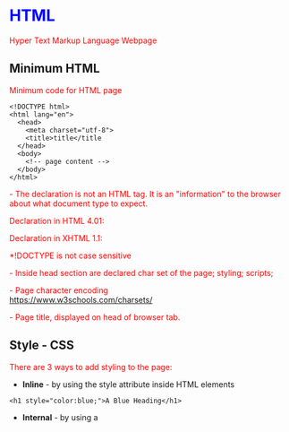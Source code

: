 # HTML
Hyper Text Markup Language Webpage

## Minimum HTML
Minimum code for HTML page

```
<!DOCTYPE html>
<html lang="en">
  <head>
    <meta charset="utf-8">
    <title>title</title
  </head>
  <body>
    <!-- page content -->
  </body>
</html>
```

**<!DOCTYPE html>** - The declaration is not an HTML tag. It is an "information" to the browser about what document type to expect.

Declaration in HTML 4.01:\
**<!DOCTYPE HTML PUBLIC "-//W3C//DTD HTML 4.01 Transitional//EN" "http://www.w3.org/TR/html4/loose.dtd">**

Declaration in XHTML 1.1:\
**<!DOCTYPE html PUBLIC "-//W3C//DTD XHTML 1.1//EN" "http://www.w3.org/TR/xhtml11/DTD/xhtml11.dtd">**

*!DOCTYPE is not case sensitive

**<head>** - Inside head section are declared char set of the page; styling; scripts;
  
**<meta charset="utf-8">** - Page character encoding\
https://www.w3schools.com/charsets/

**<title>My Page</title>** - Page title, displayed on head of browser tab.
  
## Style - CSS
There are 3 ways to add styling to the page:

* **Inline** - by using the style attribute inside HTML elements

```
<h1 style="color:blue;">A Blue Heading</h1>
```

* **Internal** - by using a <style> element in the <head> section 

```
<head>
  <style>
  body {background-color: powderblue;}
  h1   {color: blue;}
  p    {color: red;}
  </style>
</head>
```

* **External** - by using a <link> element to link to an external CSS file
```
<head>
  <link rel="stylesheet" href="styles.css">
</head>
```

## Script

